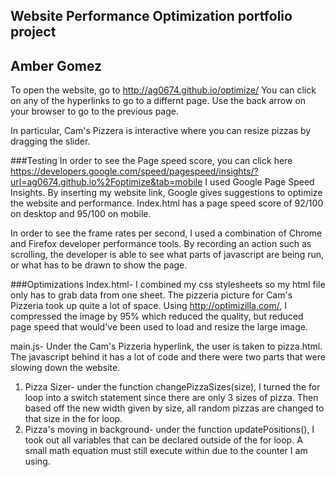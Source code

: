## Website Performance Optimization portfolio project
## Amber Gomez

To open the website, go to http://ag0674.github.io/optimize/
You can click on any of the hyperlinks to go to a differnt page. 
Use the back arrow on your browser to go to the previous page.

In particular, Cam's Pizzera is interactive where you can resize pizzas by dragging the slider. 

###Testing
In order to see the Page speed score, you can click here https://developers.google.com/speed/pagespeed/insights/?url=ag0674.github.io%2Foptimize&tab=mobile
I used Google Page Speed Insights. By inserting my website link, Google gives suggestions to optimize the website and performance.
Index.html has a page speed score of 92/100 on desktop and 95/100 on mobile.

In order to see the frame rates per second, I used a combination of Chrome and Firefox developer performance tools. By recording an action such as scrolling,
the developer is able to see what parts of javascript are being run, or what has to be drawn to show the page.

###Optimizations
Index.html- I combined my css stylesheets so my html file only has to grab data from one sheet. 
The pizzeria picture for Cam's Pizzeria took up quite a lot of space. 
Using http://optimizilla.com/, I compressed the image by 95% which reduced the quality, but reduced page speed that would've been used to load and resize the large image.

main.js- Under the Cam's Pizzeria hyperlink, the user is taken to pizza.html. The javascript behind it has a lot of code and there were two parts that were slowing down the website.
1) Pizza Sizer- under the function changePizzaSizes(size), I turned the for loop into a switch statement since there are only 3 sizes of pizza. Then based off the new width given by size,
all random pizzas are changed to that size in the for loop.
2) Pizza's moving in background- under the function updatePositions(), I took out all variables that can be declared outside of the for loop. A small math equation must still execute within due to the counter I am using.
